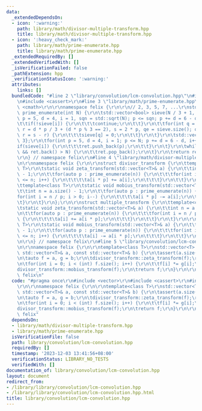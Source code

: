 ```yaml
---
data:
  _extendedDependsOn:
  - icon: ':warning:'
    path: library/math/divisor-multiple-transform.hpp
    title: library/math/divisor-multiple-transform.hpp
  - icon: ':heavy_check_mark:'
    path: library/math/prime-enumerate.hpp
    title: library/math/prime-enumerate.hpp
  _extendedRequiredBy: []
  _extendedVerifiedWith: []
  _isVerificationFailed: false
  _pathExtension: hpp
  _verificationStatusIcon: ':warning:'
  attributes:
    links: []
  bundledCode: "#line 2 \"library/convolution/lcm-convolution.hpp\"\n#include <vector>\r\
    \n#include <cassert>\r\n#line 3 \"library/math/prime-enumerate.hpp\"\n#include\
    \ <cmath>\r\n\r\nnamespace felix {\r\n\r\n// 2, 3, 5, 7, ...\r\nstd::vector<int>\
    \ prime_enumerate(int N) {\r\n\tstd::vector<bool> sieve(N / 3 + 1, 1);\r\n\tfor(int\
    \ p = 5, d = 4, i = 1, sqn = std::sqrt(N); p <= sqn; p += d = 6 - d, i++) {\r\n\
    \t\tif(!sieve[i]) {\r\n\t\t\tcontinue;\r\n\t\t}\r\n\t\tfor(int q = p * p / 3,\
    \ r = d * p / 3 + (d * p % 3 == 2), s = 2 * p, qe = sieve.size(); q < qe; q +=\
    \ r = s - r) {\r\n\t\t\tsieve[q] = 0;\r\n\t\t}\r\n\t}\r\n\tstd::vector<int> ret{2,\
    \ 3};\r\n\tfor(int p = 5, d = 4, i = 1; p <= N; p += d = 6 - d, i++) {\r\n\t\t\
    if(sieve[i]) {\r\n\t\t\tret.push_back(p);\r\n\t\t}\r\n\t}\r\n\twhile(!ret.empty()\
    \ && ret.back() > N) {\r\n\t\tret.pop_back();\r\n\t}\r\n\treturn ret;\r\n}\r\n\
    \r\n} // namespace felix\r\n#line 4 \"library/math/divisor-multiple-transform.hpp\"\
    \n\r\nnamespace felix {\r\n\r\nstruct divisor_transform {\r\n\ttemplate<class\
    \ T>\r\n\tstatic void zeta_transform(std::vector<T>& a) {\r\n\t\tint n = a.size()\
    \ - 1;\r\n\t\tfor(auto p : prime_enumerate(n)) {\r\n\t\t\tfor(int i = 1; i * p\
    \ <= n; i++) {\r\n\t\t\t\ta[i * p] += a[i];\r\n\t\t\t}\r\n\t\t}\r\n\t}\r\n\r\n\
    \ttemplate<class T>\r\n\tstatic void mobius_transform(std::vector<T>& a) {\r\n\
    \t\tint n = a.size() - 1;\r\n\t\tfor(auto p : prime_enumerate(n)) {\r\n\t\t\t\
    for(int i = n / p; i > 0; i--) {\r\n\t\t\t\ta[i * p] -= a[i];\r\n\t\t\t}\r\n\t\
    \t}\r\n\t}\r\n};\r\n\r\nstruct multiple_transform {\r\n\ttemplate<class T>\r\n\
    \tstatic void zeta_transform(std::vector<T>& a) {\r\n\t\tint n = a.size() - 1;\r\
    \n\t\tfor(auto p : prime_enumerate(n)) {\r\n\t\t\tfor(int i = n / p; i > 0; i--)\
    \ {\r\n\t\t\t\ta[i] += a[i * p];\r\n\t\t\t}\r\n\t\t}\r\n\t}\r\n\r\n\ttemplate<class\
    \ T>\r\n\tstatic void mobius_transform(std::vector<T>& a) {\r\n\t\tint n = a.size()\
    \ - 1;\r\n\t\tfor(auto p : prime_enumerate(n)) {\r\n\t\t\tfor(int i = 1; i * p\
    \ <= n; i++) {\r\n\t\t\t\ta[i] -= a[i * p];\r\n\t\t\t}\r\n\t\t}\r\n\t}\r\n};\r\
    \n\r\n} // namespace felix\r\n#line 5 \"library/convolution/lcm-convolution.hpp\"\
    \n\r\nnamespace felix {\r\n\r\ntemplate<class T>\r\nstd::vector<T> gcd_convolution(const\
    \ std::vector<T>& a, const std::vector<T>& b) {\r\n\tassert(a.size() == b.size());\r\
    \n\tauto f = a, g = b;\r\n\tdivisor_transform::zeta_transform(f);\r\n\tdivisor_transform::zeta_transform(g);\r\
    \n\tfor(int i = 0; i < (int) f.size(); i++) {\r\n\t\tf[i] *= g[i];\r\n\t}\r\n\t\
    divisor_transform::mobius_transform(f);\r\n\treturn f;\r\n}\r\n\r\n} // namespace\
    \ felix\n"
  code: "#pragma once\r\n#include <vector>\r\n#include <cassert>\r\n#include \"../math/divisor-multiple-transform.hpp\"\
    \r\n\r\nnamespace felix {\r\n\r\ntemplate<class T>\r\nstd::vector<T> gcd_convolution(const\
    \ std::vector<T>& a, const std::vector<T>& b) {\r\n\tassert(a.size() == b.size());\r\
    \n\tauto f = a, g = b;\r\n\tdivisor_transform::zeta_transform(f);\r\n\tdivisor_transform::zeta_transform(g);\r\
    \n\tfor(int i = 0; i < (int) f.size(); i++) {\r\n\t\tf[i] *= g[i];\r\n\t}\r\n\t\
    divisor_transform::mobius_transform(f);\r\n\treturn f;\r\n}\r\n\r\n} // namespace\
    \ felix"
  dependsOn:
  - library/math/divisor-multiple-transform.hpp
  - library/math/prime-enumerate.hpp
  isVerificationFile: false
  path: library/convolution/lcm-convolution.hpp
  requiredBy: []
  timestamp: '2023-12-03 13:41:56+08:00'
  verificationStatus: LIBRARY_NO_TESTS
  verifiedWith: []
documentation_of: library/convolution/lcm-convolution.hpp
layout: document
redirect_from:
- /library/library/convolution/lcm-convolution.hpp
- /library/library/convolution/lcm-convolution.hpp.html
title: library/convolution/lcm-convolution.hpp
---
```

